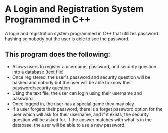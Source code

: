 # A Login and Registration System Programmed in C++

A login and registration system programmed in C++ that utilizes password hashing so nobody but the user is able to see the password.

## This program does the following:

   - Allows users to register a username, password, and security question into a database (text file)
   - Once registered, the user's password and security question will be hashed and nobody but the user will be able to know their password/security question
   - Using the text file, the user can login using their username and password
   - Once logged in, the user has a special game they may play
   - If a user forgets their password, there is a forget password option for the user which will ask for their username, and if it exists, the security question will be asked for. 
    If the answer matches with what is in the database, the user will be able to use a new password.







    
    
    

